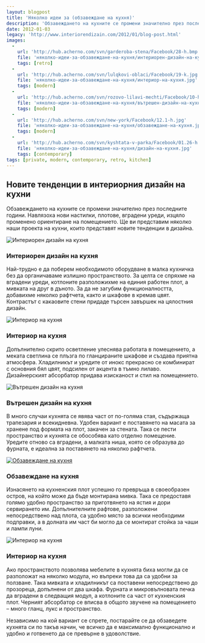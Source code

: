 ```yaml
---
layout: blogpost
title: 'Няколко идеи за (обзавеждане на кухня)'
description: 'Обзавеждането на кухните се промени значително през последните години. Навлязоха нови настилки, плотове, вградени уреди, изцяло променено ориентиране на помещението. Ще ви представим няколко наши проекта на кухни, които представят новите тенденции в дизайна.'
date: 2012-01-03
legacy: 'http://www.interiorendizain.com/2012/01/blog-post.html'
images:
  -
    url: 'http://hub.acherno.com/svn/garderoba-stena/Facebook/28-h.bmp'
    file: 'няколко-идеи-за-обзавеждане-на-кухня/интериорен-дизайн-на-кухня.jpg'
    tags: [retro]
  -
    url: 'http://hub.acherno.com/svn/lulqkovi-oblaci/Facebook/19-k.jpg'
    file: 'няколко-идеи-за-обзавеждане-на-кухня/интериор-на-кухня.jpg'
    tags: [modern]
  -
    url: 'http://hub.acherno.com/svn/rozovo-lilavi-mechti/Facebook/10-h.jpg'
    file: 'няколко-идеи-за-обзавеждане-на-кухня/вътрешен-дизайн-на-кухня.jpg'
    tags: [modern]
  -
    url: 'http://hub.acherno.com/svn/new-york/Facebook/12.1-h.jpg'
    file: 'няколко-идеи-за-обзавеждане-на-кухня/обзавеждане-на-кухня.jpg'
    tags: [modern]
  -
    url: 'http://hub.acherno.com/svn/kyshtata-v-parka/Facebook/01.26-h.jpg'
    file: 'няколко-идеи-за-обзавеждане-на-кухня/дизайн-на-кухня.jpg'
    tags: [contemporary]
tags: [private, modern, contemporary, retro, kitchen]
---
```

## Новите тенденции в **интериорния дизайн** на кухни
Обзавеждането на кухните се промени значително през последните години. Навлязоха нови настилки, плотове, вградени уреди, изцяло променено ориентиране на помещението. Ще ви представим няколко наши проекта на кухни, които представят новите тенденции в дизайна.

![Интериорен дизайн на кухня](няколко-идеи-за-обзавеждане-на-кухня/интериорен-дизайн-на-кухня.jpg)
### Интериорен дизайн на **кухня**

Най-трудно е да поберем необходимото оборудване в малка кухничка без да органичаваме излишно пространството. За целта се спряхме на вградени уреди, котлоните разположихме на единия работен плот, а мивката на друг в дъното. За да не загубим функционалността, добавихме няколко рафтчета, както и шкафове в кремав цвят. Контрастът с какаовите стени придаде търсен завършек на цялостния дизайн.

![Интериор на кухня](няколко-идеи-за-обзавеждане-на-кухня/интериор-на-кухня.jpg)
### Интериор на **кухня**

Допълнително скрито осветление улеснява работата в помещението, а меката светлина се плъзга по гланцираните шкафове и създава приятна атмосфера. Хладилникът и уредите от инокс прекрасно се комбинират с основния бял цвят, подсилен от акцента в тъмно лилаво. Дизайнерският абсорбатор придава изисканост и стил на помещението.

![Вътрешен дизайн на кухня](няколко-идеи-за-обзавеждане-на-кухня/вътрешен-дизайн-на-кухня.jpg)
### Вътрешен дизайн на **кухня**

В много случаи кухнята се явява част от по-голяма стая, съдържаща трапезария и всекидневна. Удобен вариант е поставянето на масата за хранене под формата на плот, закачен за стената. Така се пести пространство и кухнята се обособява като отделно помещение. Уредите отново са вградени, а малката ниша, която се образува до фурната,  е идеална за поставянето на няколко рафтчета.

[![Обзавеждане на кухня](няколко-идеи-за-обзавеждане-на-кухня/обзавеждане-на-кухня.jpg)](http://acherno.bg/интериорен-дизайн/апартамент/ню-йорк/интериорен-дизайн.html)
### Обзавеждане на **кухня**

Изнасянето на кухненския плот успешно го превръща в своеобразен остров, на който може да бъде монтирана мивка. Така се предоставя голямо удобно пространство за приготвянето на ястия и дори сервирането им. Допълнителните рафтове, разположени непосредствено над плота, са удобно място за всички необходими подправки, а в долната им част би могло да се монтират стойка за чаши и лампи луни.

![Интериор на кухня](няколко-идеи-за-обзавеждане-на-кухня/дизайн-на-кухня.jpg)
### Интериор на **кухня**

Ако пространството позволява мебелите в кухнята биха могли да се разположат на няколко модула, но въпреки това да са удобни за ползване. Така мивката и хладилникът са поставени непосредствено до прозореца, допълнени от два шкафа. Фурната и микровълновата печка да вградени в следващия модул, а котлоните са част от кухненския плот. Черният абсорбатор се вписва в общото звучене на помещението – много гланц, лукс и пространство.

Независимо на кой вариант се спрете, постарайте се да обзаведете кухнята си по такъв начин, че всичко да е максимално функционално и удобно и готвенето да се превърне в удоволствие.